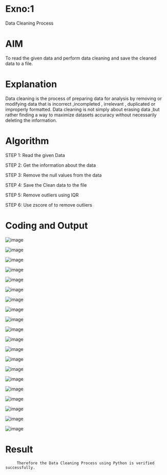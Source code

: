 # Exno:1
Data Cleaning Process

# AIM
To read the given data and perform data cleaning and save the cleaned data to a file.

# Explanation
Data cleaning is the process of preparing data for analysis by removing or modifying data that is incorrect ,incompleted , irrelevant , duplicated or improperly formatted. Data cleaning is not simply about erasing data ,but rather finding a way to maximize datasets accuracy without necessarily deleting the information.

# Algorithm
STEP 1: Read the given Data

STEP 2: Get the information about the data

STEP 3: Remove the null values from the data

STEP 4: Save the Clean data to the file

STEP 5: Remove outliers using IQR

STEP 6: Use zscore of to remove outliers

# Coding and Output

![image](https://github.com/user-attachments/assets/ad039d03-1052-463b-9cde-d1d84a3b3499)

![image](https://github.com/user-attachments/assets/3ef1cacf-9637-4775-92d5-4eea99ef0ad2)

![image](https://github.com/user-attachments/assets/653b02b6-c815-4496-9a86-a5c76d927690)

![image](https://github.com/user-attachments/assets/a8232df8-5fb7-45ef-8e4f-7335dbdda9c1)

![image](https://github.com/user-attachments/assets/e46943fc-03de-4cf8-85d7-eb99e67f739c)

![image](https://github.com/user-attachments/assets/d9af7125-9653-47a5-bc53-64c2fb4e60d3)

![image](https://github.com/user-attachments/assets/f2062698-5df5-4f85-8ff4-e0796390c09b)

![image](https://github.com/user-attachments/assets/4da00fe4-c86e-4b28-b719-20da34b00c74)

![image](https://github.com/user-attachments/assets/2e21cc52-cb80-4aa7-8085-4be4da343a36)

![image](https://github.com/user-attachments/assets/e1637a46-5fe8-4e25-87c2-8834f5d20960)

![image](https://github.com/user-attachments/assets/a9f4d140-fd43-42bc-b305-dad92c97fc68)

![image](https://github.com/user-attachments/assets/9925318c-de0f-435c-a716-236092b05ec6)

![image](https://github.com/user-attachments/assets/8cf5efaa-82f4-483c-9a0c-4c71cd97f054)

![image](https://github.com/user-attachments/assets/8b1c0ffc-13f5-4913-9108-a919abe131f6)

![image](https://github.com/user-attachments/assets/fc5151f1-79cd-41fd-b143-8e122d2a56db)

![image](https://github.com/user-attachments/assets/d04ef787-bf08-422a-9e43-4ba30aabf844)

![image](https://github.com/user-attachments/assets/700376f2-b1fe-4aff-b0cf-580b4a0ae812)

![image](https://github.com/user-attachments/assets/c98574ef-3102-47c8-acf6-69776116b3d4)

![image](https://github.com/user-attachments/assets/1beedb52-4d74-4ac5-a91a-bce16f425768)

![image](https://github.com/user-attachments/assets/483074c3-3a84-4a20-a345-968f35f3063b)


# Result
         Therefore the Data Cleaning Process using Python is verified successfully.

